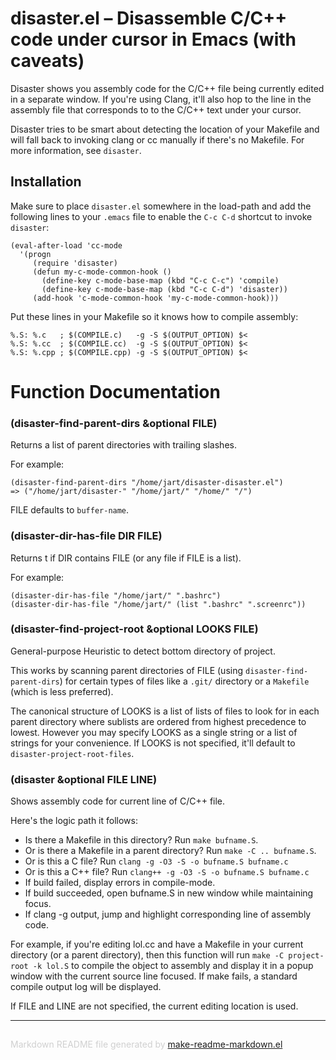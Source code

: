 disaster.el – Disassemble C/C++ code under cursor in Emacs (with caveats)
=========================================================================

Disaster shows you assembly code for the C/C++ file being currently edited
in a separate window. If you're using Clang, it'll also hop to the line in
the assembly file that corresponds to to the C/C++ text under your cursor.

Disaster tries to be smart about detecting the location of your Makefile and
will fall back to invoking clang or cc manually if there's no Makefile. For
more information, see `disaster`.

Installation
------------

Make sure to place `disaster.el` somewhere in the load-path and add the
following lines to your `.emacs` file to enable the `C-c C-d` shortcut to
invoke `disaster`:

    (eval-after-load 'cc-mode
      '(progn
         (require 'disaster)
         (defun my-c-mode-common-hook ()
           (define-key c-mode-base-map (kbd "C-c C-c") 'compile)
           (define-key c-mode-base-map (kbd "C-c C-d") 'disaster))
         (add-hook 'c-mode-common-hook 'my-c-mode-common-hook)))

Put these lines in your Makefile so it knows how to compile assembly:

    %.S: %.c   ; $(COMPILE.c)   -g -S $(OUTPUT_OPTION) $<
    %.S: %.cc  ; $(COMPILE.cc)  -g -S $(OUTPUT_OPTION) $<
    %.S: %.cpp ; $(COMPILE.cpp) -g -S $(OUTPUT_OPTION) $<

Function Documentation
======================

### (disaster-find-parent-dirs &optional FILE)

Returns a list of parent directories with trailing slashes.

For example:

    (disaster-find-parent-dirs "/home/jart/disaster-disaster.el")
    => ("/home/jart/disaster-" "/home/jart/" "/home/" "/")

FILE defaults to `buffer-name`.

### (disaster-dir-has-file DIR FILE)

Returns t if DIR contains FILE (or any file if FILE is a list).

For example:

    (disaster-dir-has-file "/home/jart/" ".bashrc")
    (disaster-dir-has-file "/home/jart/" (list ".bashrc" ".screenrc"))

### (disaster-find-project-root &optional LOOKS FILE)

General-purpose Heuristic to detect bottom directory of project.

This works by scanning parent directories of FILE (using
`disaster-find-parent-dirs`) for certain types of files like a
`.git/` directory or a `Makefile` (which is less preferred).

The canonical structure of LOOKS is a list of lists of files
to look for in each parent directory where sublists are ordered
from highest precedence to lowest.  However you may specify
LOOKS as a single string or a list of strings for your
convenience. If LOOKS is not specified, it'll default to
`disaster-project-root-files`.

### (disaster &optional FILE LINE)

Shows assembly code for current line of C/C++ file.

Here's the logic path it follows:

- Is there a Makefile in this directory? Run `make bufname.S`.
- Or is there a Makefile in a parent directory? Run `make -C .. bufname.S`.
- Or is this a C file? Run `clang -g -O3 -S -o bufname.S bufname.c`
- Or is this a C++ file? Run `clang++ -g -O3 -S -o bufname.S bufname.c`
- If build failed, display errors in compile-mode.
- If build succeeded, open bufname.S in new window while maintaining focus.
- If clang -g output, jump and highlight corresponding line of assembly code.

For example, if you're editing lol.cc and have a Makefile in your
current directory (or a parent directory), then this function
will run `make -C project-root -k lol.S` to compile the object
to assembly and display it in a popup window with the current
source line focused. If make fails, a standard compile output log
will be displayed.

If FILE and LINE are not specified, the current editing location
is used.

-----
<div style="padding-top:15px;color: #d0d0d0;">
Markdown README file generated by
<a href="https://github.com/mgalgs/make-readme-markdown">make-readme-markdown.el</a>
</div>
